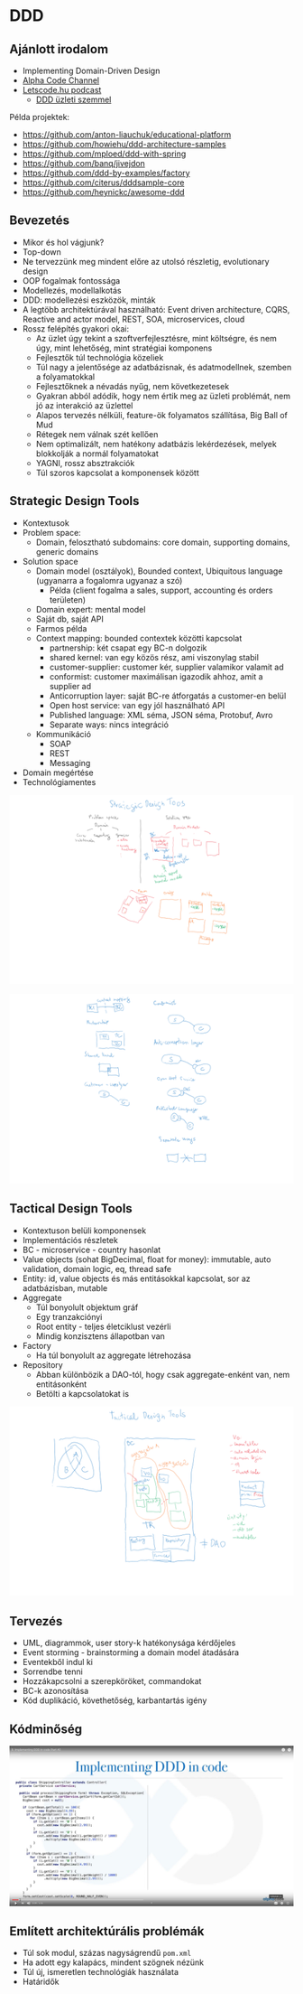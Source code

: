 # DDD

## Ajánlott irodalom

* Implementing Domain-Driven Design
* [Alpha Code Channel](https://www.youtube.com/channel/UCmbnw2hZFf6JzWICZIPe9cg)
* [Letscode.hu podcast](https://soundcloud.com/letscodehu/sets/letscode-hu-podcast)
  * [DDD üzleti szemmel](https://soundcloud.com/letscodehu/ddd-uezleti-szemmel?in=letscodehu/sets/letscode-hu-podcast)

Példa projektek: 

* https://github.com/anton-liauchuk/educational-platform
* https://github.com/howiehu/ddd-architecture-samples
* https://github.com/mploed/ddd-with-spring
* https://github.com/banq/jivejdon
* https://github.com/ddd-by-examples/factory
* https://github.com/citerus/dddsample-core
* https://github.com/heynickc/awesome-ddd

## Bevezetés

* Mikor és hol vágjunk?
* Top-down
* Ne tervezzünk meg mindent előre az utolsó részletig, evolutionary design
* OOP fogalmak fontossága
* Modellezés, modellalkotás
* DDD: modellezési eszközök, minták
* A legtöbb architektúrával használható: Event driven architecture, CQRS, Reactive and actor model, REST, SOA, microservices, cloud
* Rossz felépítés gyakori okai:
	* Az üzlet úgy tekint a szoftverfejlesztésre, mint költségre, és nem úgy, mint lehetőség, mint stratégiai komponens
	* Fejlesztők túl technológia közeliek
	* Túl nagy a jelentősége az adatbázisnak, és adatmodellnek, szemben a folyamatokkal
	* Fejlesztőknek a névadás nyűg, nem következetesek
	* Gyakran abból adódik, hogy nem értik meg az üzleti problémát, nem jó az interakció az üzlettel
	* Alapos tervezés nélküli, feature-ök folyamatos szállítása, Big Ball of Mud
	* Rétegek nem válnak szét kellően
	* Nem optimalizált, nem hatékony adatbázis lekérdezések, melyek blokkolják a normál folyamatokat
	* YAGNI, rossz absztrakciók
	* Túl szoros kapcsolat a komponensek között

## Strategic Design Tools

* Kontextusok		
* Problem space:
	* Domain, felosztható subdomains: core domain, supporting domains, generic domains
* Solution space
	* Domain model (osztályok), Bounded context, Ubiquitous language (ugyanarra a fogalomra ugyanaz a szó)
		* Példa (client fogalma a sales, support, accounting és orders területen)
	* Domain expert: mental model
	* Saját db, saját API
	* Farmos példa
	* Context mapping: bounded contextek közötti kapcsolat
		* partnership: két csapat egy BC-n dolgozik
		* shared kernel: van egy közös rész, ami viszonylag stabil
		* customer-supplier: customer kér, supplier valamikor valamit ad
		* conformist: customer maximálisan igazodik ahhoz, amit a supplier ad
		*	Anticorruption layer: saját BC-re átforgatás a customer-en belül
		* Open host service: van egy jól használható API
		* Published language: XML séma, JSON séma, Protobuf, Avro
		* Separate ways: nincs integráció
	* Kommunikáció
		* SOAP
		* REST
		* Messaging
* Domain megértése
* Technológiamentes

![Strategic Design Tools](images/ddd-strategic.png)

![Context Mapping](images/ddd-context-mapping.png)

## Tactical Design Tools

* Kontextuson belüli komponensek
* Implementációs részletek
* BC - microservice - country hasonlat
* Value objects (sohat BigDecimal, float for money): immutable, auto validation, domain logic, eq, thread safe
* Entity: id, value objects és más entitásokkal kapcsolat, sor az adatbázisban, mutable
* Aggregate
	* Túl bonyolult objektum gráf
	* Egy tranzakciónyi
	* Root entity - teljes életciklust vezérli
	* Mindig konzisztens állapotban van
* Factory
	* Ha túl bonyolult az aggregate létrehozása
* Repository
	* Abban különbözik a DAO-tól, hogy csak aggregate-enként van, nem entitásonként
	* Betölti a kapcsolatokat is

![Tactical Design Tools](images/ddd-tactical.png)

## Tervezés

* UML, diagrammok, user story-k hatékonysága kérdőjeles
* Event storming - brainstorming a domain model átadására
* Eventekből indul ki
* Sorrendbe tenni
* Hozzákapcsolni a szerepköröket, commandokat
* BC-k azonosítása
* Kód duplikáció, követhetőség, karbantartás igény

## Kódminőség

![Példa a rossz kódra](images/ddd-code-start.jpg)

## Említett architektúrális problémák

* Túl sok modul, százas nagyságrendű `pom.xml`
* Ha adott egy kalapács, mindent szögnek nézünk
* Túl új, ismeretlen technológiák használata
* Határidők